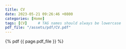 ```yaml
---
title: CV
date: 2023-05-21 09:26:46 +0800
categories: [Home]
tags: [CV]     # TAG names should always be lowercase
pdf_file: "/assets/pdf/CV.pdf"
---
```




{% pdf {{ page.pdf_file }} %}

